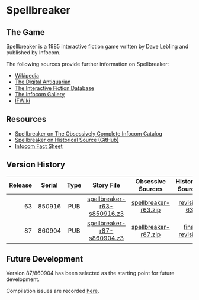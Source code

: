 # Spellbreaker

## The Game

Spellbreaker is a 1985 interactive fiction game written by Dave Lebling and published by Infocom.

The following sources provide further information on Spellbreaker:

* [Wikipedia](https://en.wikipedia.org/wiki/Spellbreaker)
* [The Digital Antiquarian](https://www.filfre.net/2014/05/spellbreaker/)
* [The Interactive Fiction Database](https://ifdb.tads.org/viewgame?id=wqsmrahzozosu3r)
* [The Infocom Gallery](http://infocom.elsewhere.org/gallery/spellbreaker/spellbreaker.html)
* [IFWiki](http://ifwiki.org/index.php/Spellbreaker)

## Resources

* [Spellbreaker on The Obsessively Complete Infocom Catalog](https://eblong.com/infocom/#spellbreaker)
* [Spellbreaker on Historical Source (GitHub)](https://github.com/historicalsource/spellbreaker)
* [Infocom Fact Sheet](http://pdd.if-legends.org/infocom/fact-sheet.txt)

## Version History

| Release | Serial | Type | Story File                    | Obsessive Sources      | Historical Sources |
| -------:|:------:|:----:|:-----------------------------:|:----------------------:|:------------------:|
|      63 | 850916 |  PUB | [spellbreaker-r63-s850916.z3] | [spellbreaker-r63.zip] |      [revision 63] |
|      87 | 860904 |  PUB | [spellbreaker-r87-s860904.z3] | [spellbreaker-r87.zip] |   [final revision] |

[spellbreaker-r63-s850916.z3]: https://eblong.com/infocom/gamefiles/spellbreaker-r63-s850916.z3
[spellbreaker-r63.zip]: https://eblong.com/infocom/sources/spellbreaker-r63.zip
[revision 63]: https://github.com/historicalsource/spellbreaker/tree/3a4d17d26aec57cc3598dfe23bfc431276a56f3b

[spellbreaker-r87-s860904.z3]: https://eblong.com/infocom/gamefiles/spellbreaker-r87-s860904.z3
[spellbreaker-r87.zip]: https://eblong.com/infocom/sources/spellbreaker-r87.zip
[final revision]: https://github.com/historicalsource/spellbreaker/tree/eb8982c216f60c2ec0d195a3f0dd4a0e123e06cc

## Future Development

Version 87/860904 has been selected as the starting point for future development.

Compilation issues are recorded [here](https://github.com/the-infocom-files/spellbreaker/issues/2).
